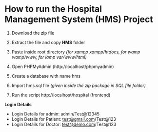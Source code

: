 # How to run the Hospital Management System (HMS) Project

1. Download the  zip file

2. Extract the file and copy **HMS** folder

3. Paste inside root directory _(for xampp xampp/htdocs, for wamp wamp/www, for lamp var/www/html)_

4. Open PHPMyAdmin (http://localhost/phpmyadmin)

5. Create a database with name hms

6. Import hms.sql file _(given inside the zip package in SQL file folder)_

7. Run the script http://localhost/hospital (frontend)

**Login Details**
- Login Details for admin: admin/Test@12345
- Login Details for Patient: test@gmail.com/Test@123
- Login Details for Doctor: test@demo.com/Test@123
